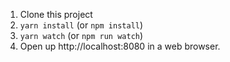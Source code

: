 1. Clone this project
2. `yarn install` (or `npm install`)
3. `yarn watch` (or `npm run watch`)
4. Open up http://localhost:8080 in a web browser.